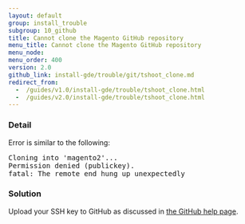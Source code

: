 ```yaml
---
layout: default
group: install_trouble
subgroup: 10_github
title: Cannot clone the Magento GitHub repository
menu_title: Cannot clone the Magento GitHub repository
menu_node:
menu_order: 400
version: 2.0
github_link: install-gde/trouble/git/tshoot_clone.md
redirect_from:
  -  /guides/v1.0/install-gde/trouble/tshoot_clone.html
  -  /guides/v2.0/install-gde/trouble/tshoot_clone.html
---
```



### Detail

Error is similar to the following:

<pre>Cloning into 'magento2'...
Permission denied (publickey).
fatal: The remote end hung up unexpectedly</pre>

### Solution

Upload your SSH key to GitHub as discussed in <a href="https://help.github.com/articles/generating-ssh-keys" target="_blank">the GitHub help page</a>.

